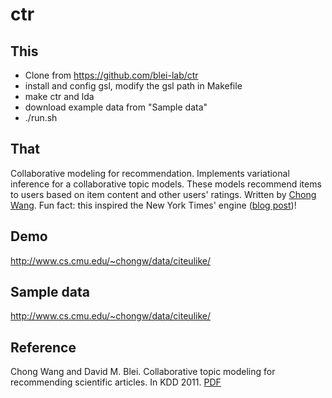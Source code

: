 # ctr

## This
- Clone from https://github.com/blei-lab/ctr
- install and config gsl, modify the gsl path in Makefile
- make ctr and lda
- download example data from "Sample data"
- ./run.sh

## That

Collaborative modeling for recommendation. Implements variational inference for a collaborative topic models. These models recommend items to users based on item content and other users' ratings. Written by [Chong Wang](http://www.cs.princeton.edu/~chongw/index.html). Fun fact: this inspired the New York Times' engine ([blog post](http://open.blogs.nytimes.com/2015/08/11/building-the-next-new-york-times-recommendation-engine/))!

## Demo

http://www.cs.cmu.edu/~chongw/data/citeulike/

## Sample data

http://www.cs.cmu.edu/~chongw/data/citeulike/

## Reference

Chong Wang and David M. Blei. Collaborative topic modeling for recommending scientific articles. In KDD 2011. [PDF](http://www.cs.princeton.edu/~chongw/papers/WangBlei2011.pdf)
